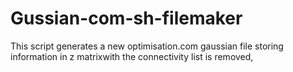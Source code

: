 # Gussian-com-sh-filemaker
This script generates a new optimisation.com gaussian file storing information in z matrixwith the connectivity list is removed, 
